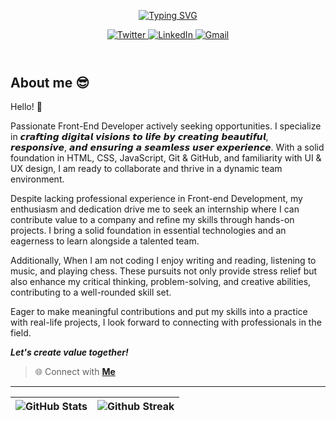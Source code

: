 
<header align="left">
  
[![Typing SVG](https://readme-typing-svg.demolab.com?font=poppins&weight=900&size=32&duration=4000&pause=800&color=FDFDFD&vCenter=true&width=800&lines=Welcome+to+my+GitHub+profile!+%F0%9F%91%8B;Let's+Connect!+%F0%9F%A4%9D)](https://git.io/typing-svg)
    
<section>
  <a href="https://twitter.com/jfmartinz" target="_blank">
    <img src="https://img.shields.io/badge/Follow My Coding Journey |-Twitter-4d4f73?style=plat&amp;logo=twitter&amp;logoColor=1d9bf0" alt="Twitter" title="Follow my Coding Journey">
  </a>
    <a href="https://www.linkedin.com/in/jfmartinz/" target="_blank">
    <img src="https://img.shields.io/badge/Let's Connect |-LinkedIn-4d4f73?style=plat&amp;logo=linkedin&amp;logoColor=2677c8" alt="LinkedIn" title="Let's Connect!">
  </a>
<!--    <a href="https://discord.gg/nJPjjnebRH" target="_blank">
    <img src="https://img.shields.io/badge/DevLounge |-Discord-4d4f73?style=plat&amp;logo=discord&amp;logoColor=1d9bf0" alt="Discord" title="Hangout with Us">
  </a> -->
  <a href="mailto:se.josephmartin@gmail.com">
    <img src="https://img.shields.io/badge/Let's%20Talk |-Gmail-4d4f73?style=plat&amp;logo=gmail&amp;logoColor=ea4335" alt="Gmail" title="mailto:se.josephmartin@gmail.com">
  </a>
</section>
</header>  
<section align="left">
  
## About me 😎
Hello! 👋

Passionate Front-End Developer actively seeking opportunities. I specialize in 𝙘𝙧𝙖𝙛𝙩𝙞𝙣𝙜 𝙙𝙞𝙜𝙞𝙩𝙖𝙡 𝙫𝙞𝙨𝙞𝙤𝙣𝙨 𝙩𝙤 𝙡𝙞𝙛𝙚 𝙗𝙮 𝙘𝙧𝙚𝙖𝙩𝙞𝙣𝙜 𝙗𝙚𝙖𝙪𝙩𝙞𝙛𝙪𝙡, 𝙧𝙚𝙨𝙥𝙤𝙣𝙨𝙞𝙫𝙚, 𝙖𝙣𝙙 𝙚𝙣𝙨𝙪𝙧𝙞𝙣𝙜 𝙖 𝙨𝙚𝙖𝙢𝙡𝙚𝙨𝙨 𝙪𝙨𝙚𝙧 𝙚𝙭𝙥𝙚𝙧𝙞𝙚𝙣𝙘𝙚. With a solid foundation in HTML, CSS, JavaScript,  Git & GitHub, and familiarity with UI & UX design, I am ready to collaborate and thrive in a dynamic team environment.

Despite lacking professional experience in Front-end Development, my enthusiasm and dedication drive me to seek an internship where I can contribute value to a company and refine my skills through hands-on projects. I bring a solid foundation in essential technologies and an eagerness to learn alongside a talented team.

Additionally, When I am not coding I enjoy writing and reading, listening to music, and playing chess. These pursuits not only provide stress relief but also enhance my critical thinking, problem-solving, and creative abilities, contributing to a well-rounded skill set.

Eager to make meaningful contributions and put my skills into a practice with real-life projects, I look forward to connecting with professionals in the field. 

_**Let's create value together!**_

<!-- *Hangout with us in* [*Discord*](https://discord.gg/nJPjjnebRH) 🤖 -->
> 🌐 Connect with  [**Me**](https://www.biodrop.io/jfmartinz) 
</section>

---

<section align="center">

<!--
  <td>
  <a href="https://skillicons.dev" title="Visit https://skillicons.dev for more information">
    <img src="https://skillicons.dev/icons?i=mongodb,expressjs,nodejs,react,html,css,tailwind,bootstrap,javascript" />
  </a> 
  </td>
    </tr>
  <td>
    <a href="https://skillicons.dev" title="Visit https://skillicons.dev for more information">
    <img src="https://skillicons.dev/icons?i=vscode,figma,git,github,netlify,vite,vercel" />
  </a> 
  </td>
    </tr>
<br><br>-->



| <img src="https://github-readme-stats.vercel.app/api?username=jfmartinz&show_icons=true&theme=tokyonight&hide_border=true&include_all_commits=false&count_private=false" alt="GitHub Stats" title="Github Stats"/> | <img src="https://github-readme-streak-stats.herokuapp.com/?user=jfmartinz&theme=tokyonight&hide_border=true" alt="Github Streak" title="Github Streak"/> |
| --- | --- | 

<!-- Visit https://committers.top/ to learn more about this -->



<br>

<!--

[![An image of @jfmartinz's Holopin badges, which is a link to view their full Holopin profile](https://holopin.me/jfmartinz)](https://holopin.io/@jfmartinz)

<a href="https://committers.top/philippines_public#jfmartinz" title="Visit https://committers.top/ to learn more about this">
          <img src="https://img.shields.io/static/v1?label=MOST ACTIVE GITHUB USER IN PH&labelColor=4d4f73&message=➦&color=38bdae&style=lat-Square&logo=github&logoColor=fffff"/>
</a>
</section>-->
